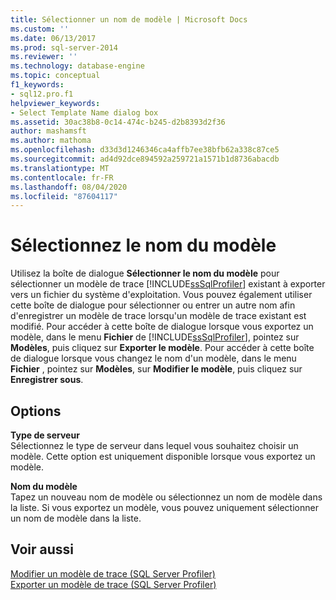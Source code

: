```yaml
---
title: Sélectionner un nom de modèle | Microsoft Docs
ms.custom: ''
ms.date: 06/13/2017
ms.prod: sql-server-2014
ms.reviewer: ''
ms.technology: database-engine
ms.topic: conceptual
f1_keywords:
- sql12.pro.f1
helpviewer_keywords:
- Select Template Name dialog box
ms.assetid: 30ac38b8-0c14-474c-b245-d2b8393d2f36
author: mashamsft
ms.author: mathoma
ms.openlocfilehash: d33d3d1246346ca4affb7ee38bfb62a338c87ce5
ms.sourcegitcommit: ad4d92dce894592a259721a1571b1d8736abacdb
ms.translationtype: MT
ms.contentlocale: fr-FR
ms.lasthandoff: 08/04/2020
ms.locfileid: "87604117"
---
```

# <a name="select-template-name"></a>Sélectionnez le nom du modèle
  Utilisez la boîte de dialogue **Sélectionner le nom du modèle** pour sélectionner un modèle de trace [!INCLUDE[ssSqlProfiler](../includes/sssqlprofiler-md.md)] existant à exporter vers un fichier du système d'exploitation. Vous pouvez également utiliser cette boîte de dialogue pour sélectionner ou entrer un autre nom afin d'enregistrer un modèle de trace lorsqu'un modèle de trace existant est modifié. Pour accéder à cette boîte de dialogue lorsque vous exportez un modèle, dans le menu  **Fichier** de [!INCLUDE[ssSqlProfiler](../includes/sssqlprofiler-md.md)], pointez sur **Modèles**, puis cliquez sur **Exporter le modèle**. Pour accéder à cette boîte de dialogue lorsque vous changez le nom d'un modèle, dans le menu **Fichier** , pointez sur **Modèles**, sur **Modifier le modèle**, puis cliquez sur **Enregistrer sous**.  
  
## <a name="options"></a>Options  
 **Type de serveur**  
 Sélectionnez le type de serveur dans lequel vous souhaitez choisir un modèle. Cette option est uniquement disponible lorsque vous exportez un modèle.  
  
 **Nom du modèle**  
 Tapez un nouveau nom de modèle ou sélectionnez un nom de modèle dans la liste. Si vous exportez un modèle, vous pouvez uniquement sélectionner un nom de modèle dans la liste.  
  
## <a name="see-also"></a>Voir aussi  
 [Modifier un modèle de trace &#40;SQL Server Profiler&#41;](modify-a-trace-template-sql-server-profiler.md)   
 [Exporter un modèle de trace &#40;SQL Server Profiler&#41;](../tools/sql-server-profiler/export-a-trace-template-sql-server-profiler.md)  
  
  
